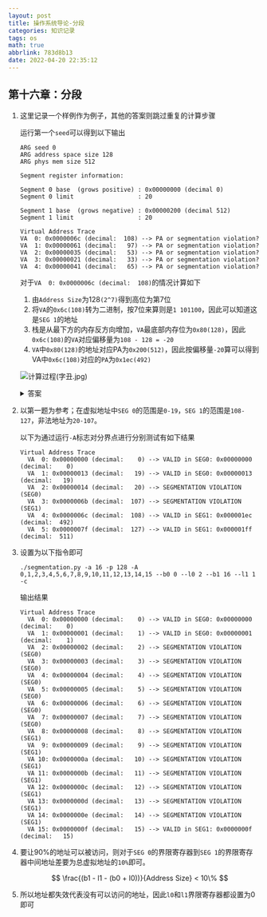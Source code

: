 ```yaml
---
layout: post
title: 操作系统导论-分段
categories: 知识记录
tags: os
math: true
abbrlink: 783d8b13
date: 2022-04-20 22:35:12
---
```


## 第十六章：分段

1. 这里记录一个样例作为例子，其他的答案则跳过重复的计算步骤

    运行第一个`seed`可以得到以下输出

    ```log
    ARG seed 0
    ARG address space size 128
    ARG phys mem size 512

    Segment register information:

    Segment 0 base  (grows positive) : 0x00000000 (decimal 0)
    Segment 0 limit                  : 20

    Segment 1 base  (grows negative) : 0x00000200 (decimal 512)
    Segment 1 limit                  : 20

    Virtual Address Trace
    VA  0: 0x0000006c (decimal:  108) --> PA or segmentation violation?
    VA  1: 0x00000061 (decimal:   97) --> PA or segmentation violation?
    VA  2: 0x00000035 (decimal:   53) --> PA or segmentation violation?
    VA  3: 0x00000021 (decimal:   33) --> PA or segmentation violation?
    VA  4: 0x00000041 (decimal:   65) --> PA or segmentation violation?
    ```

    对于`VA  0: 0x0000006c (decimal:  108)`的情况计算如下

    1. 由`Address Size`为128`(2^7)`得到高位为第7位
    2. 将`VA`的`0x6c(108)`转为二进制，按7位来算则是`1 101100`，因此可以知道这是`SEG 1`的地址
    3. 栈是从最下方的内存反方向增加，`VA`最底部内存位为`0x80(128)`，因此`0x6c(108)`的`VA`对应偏移量为`108 - 128 = -20`
    4. `VA`中`0x80(128)`的地址对应PA为`0x200(512)`，因此按偏移量`-20`算可以得到VA中`0x6c(108)`对应的`PA`为`0x1ec(492)`

    ![计算过程(字丑.jpg)](https://lsky.halc.top/qm2dvL.jpg)

    <details>
    <summary>答案</summary>

    ```log
    Virtual Address Trace
    VA  0: 0x0000006c (decimal:  108) --> VALID in SEG1: 0x000001ec (decimal:  492)
    VA  1: 0x00000061 (decimal:   97) --> SEGMENTATION VIOLATION (SEG1)
    VA  2: 0x00000035 (decimal:   53) --> SEGMENTATION VIOLATION (SEG0)
    VA  3: 0x00000021 (decimal:   33) --> SEGMENTATION VIOLATION (SEG0)
    VA  4: 0x00000041 (decimal:   65) --> SEGMENTATION VIOLATION (SEG1)
    ```

    </details>

2. 以第一题为参考；在虚拟地址中`SEG 0`的范围是`0-19`，`SEG 1`的范围是`108-127`，非法地址为`20-107`。

    以下为通过运行`-A`标志对分界点进行分别测试有如下结果

    ```log
    Virtual Address Trace
      VA  0: 0x00000000 (decimal:    0) --> VALID in SEG0: 0x00000000 (decimal:    0)
      VA  1: 0x00000013 (decimal:   19) --> VALID in SEG0: 0x00000013 (decimal:   19)
      VA  2: 0x00000014 (decimal:   20) --> SEGMENTATION VIOLATION (SEG0)
      VA  3: 0x0000006b (decimal:  107) --> SEGMENTATION VIOLATION (SEG1)
      VA  4: 0x0000006c (decimal:  108) --> VALID in SEG1: 0x000001ec (decimal:  492)
      VA  5: 0x0000007f (decimal:  127) --> VALID in SEG1: 0x000001ff (decimal:  511)
    ```

3. 设置为以下指令即可

    ```shell
    ./segmentation.py -a 16 -p 128 -A  0,1,2,3,4,5,6,7,8,9,10,11,12,13,14,15 --b0 0 --l0 2 --b1 16 --l1 1 -c
    ```

    输出结果

    ```log
    Virtual Address Trace
      VA  0: 0x00000000 (decimal:    0) --> VALID in SEG0: 0x00000000 (decimal:    0)
      VA  1: 0x00000001 (decimal:    1) --> VALID in SEG0: 0x00000001 (decimal:    1)
      VA  2: 0x00000002 (decimal:    2) --> SEGMENTATION VIOLATION (SEG0)
      VA  3: 0x00000003 (decimal:    3) --> SEGMENTATION VIOLATION (SEG0)
      VA  4: 0x00000004 (decimal:    4) --> SEGMENTATION VIOLATION (SEG0)
      VA  5: 0x00000005 (decimal:    5) --> SEGMENTATION VIOLATION (SEG0)
      VA  6: 0x00000006 (decimal:    6) --> SEGMENTATION VIOLATION (SEG0)
      VA  7: 0x00000007 (decimal:    7) --> SEGMENTATION VIOLATION (SEG0)
      VA  8: 0x00000008 (decimal:    8) --> SEGMENTATION VIOLATION (SEG1)
      VA  9: 0x00000009 (decimal:    9) --> SEGMENTATION VIOLATION (SEG1)
      VA 10: 0x0000000a (decimal:   10) --> SEGMENTATION VIOLATION (SEG1)
      VA 11: 0x0000000b (decimal:   11) --> SEGMENTATION VIOLATION (SEG1)
      VA 12: 0x0000000c (decimal:   12) --> SEGMENTATION VIOLATION (SEG1)
      VA 13: 0x0000000d (decimal:   13) --> SEGMENTATION VIOLATION (SEG1)
      VA 14: 0x0000000e (decimal:   14) --> SEGMENTATION VIOLATION (SEG1)
      VA 15: 0x0000000f (decimal:   15) --> VALID in SEG1: 0x0000000f (decimal:   15)
    ```

4. 要让90%的地址可以被访问，则对于`SEG 0`的界限寄存器到`SEG 1`的界限寄存器中间地址差要为总虚拟地址的`10%`即可。

    $$
      \frac{(b1 - l1  - (b0 + l0))}{Address Size} < 10\%
    $$

5. 所以地址都失效代表没有可以访问的地址，因此`l0`和`l1`界限寄存器都设置为0即可
